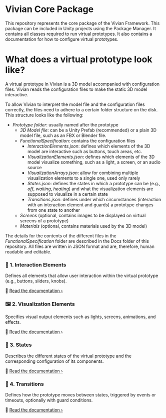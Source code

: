 # Vivian Core Package

This repository represents the core package of the Vivian Framework. This package can be included in Unity projects using the Package Manager. It contains all classes required to run virtual prototypes. It also contains a documentation for how to configure virtual prototypes.

# What does a virtual prototype look like?
A virtual prototype in Vivian is a 3D model accompanied with configuration files. Vivian reads the configuration files to make the static 3D model interactive.

To allow Vivian to interpret the model file and the configuration files correctly, the files need to adhere to a certain folder structure on the disk. This structure looks like the following:

+ *Prototype folder*: usually named after the prototype
  + *3D Model file*: can be a Unity Prefab (recommended) or a plain 3D model file, such as an FBX or Blender file.
  + *FunctionalSpecification*: contains the configuration files
    + *InteractionElements.json*: defines which elements of the 3D model are interactive such as buttons, touch areas, etc.
    + *VisualizationElements.json*: defines which elements of the 3D model visualize something, such as a light, a screen, or an audio source
    + *VisualizationArrays.json*: allow for combining multiple visualization elements to a single one, used only rarely
    + *States.json*: defines the states in which a prototype can be (e.g., *off*, *waiting*, *heating*) and what the visualization elements are supposed to visualize in a certain state
    + *Transitions.json*: defines under which circumstances (interaction with an interaction element and guards) a prototype changes from one state to another
  + *Screens* (optional, contains images to be displayed on virtual screens of a prototype)
  + *Materials* (optional, contains materials used by the 3D model)

The details for the contents of the different files in the *FunctionalSpecification* folder are described in the Docs folder of this repository. All files are written in JSON format and are, therefore, human readable and editable.

### 🧩 1. Interaction Elements

Defines all elements that allow user interaction within the virtual prototype (e.g., buttons, sliders, knobs).

📄 [Read the documentation ›](./Docs/InteractionElementsDocu.md)

### 🖼️ 2. Visualization Elements

Specifies visual output elements such as lights, screens, animations, and effects.

📄 [Read the documentation ›](./Docs/VisualizationElementsDocu.md)

### 🧠 3. States

Describes the different states of the virtual prototype and the corresponding configuration of its components.

📄 [Read the documentation ›](./Docs/StatesDocu.md)

### 🔁 4. Transitions

Defines how the prototype moves between states, triggered by events or timeouts, optionally with guard conditions.

📄 [Read the documentation ›](./Docs/TransitionsDocu.md)


